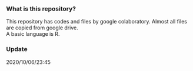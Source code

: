 ### What is this repository?
This repository has codes and files by google colaboratory.
Almost all files are copied from google drive.  
A basic language is R.

### Update
2020/10/06/23:45  
